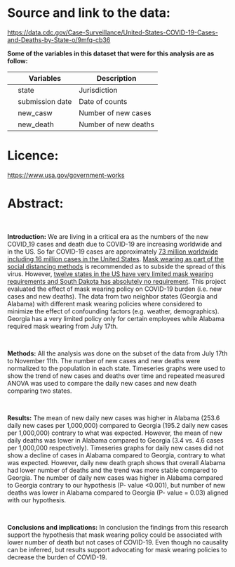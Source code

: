 
# Source and link to the data:
https://data.cdc.gov/Case-Surveillance/United-States-COVID-19-Cases-and-Deaths-by-State-o/9mfq-cb36

**Some of the variables in this dataset that  were for this analysis are as follow:**

|      |Variables   | Description|
|------|------------|------------|
|      | state |Jurisdiction|
|      | submission date |Date of counts|
|      | new_casw |Number of new cases|
|      | new_death| Number of new deaths|


# Licence:
https://www.usa.gov/government-works


# Abstract:

<br>

**Introduction:** 
We are living in a critical era as the numbers of the new COVID_19 cases and death due to COVID-19 are increasing worldwide and in the US. So far COVID-19 cases are approximately [73 million worldwide including 16 million cases in the United States](https://coronavirus.jhu.edu/map.html). [Mask wearing as part of the social distancing methods](https://www.cdc.gov/coronavirus/2019-ncov/prevent-getting-sick/cloth-face-cover-guidance.html) is recommended as to subside the spread of this virus. However, [twelve states in the US have very limited mask wearing requirements and South Dakota has absolutely no requirement](https://masks4all.co/what-states-require-masks/). This project evaluated the effect of mask wearing policy on COVID-19 burden (i.e. new cases and new deaths). The data from two neighbor states (Georgia and Alabama) with different mask wearing policies where considered to minimize the effect of confounding factors (e.g. weather, demographics). Georgia has a very limited policy only for certain employees while Alabama required mask wearing from July 17th.

<br>

**Methods:** 
All the analysis was done on the subset of the data from July 17th to November 11th. The number of new cases and new deaths were normalized to the population in each state. Timeseries graphs were used to show the trend of new cases and deaths over time and repeated measured ANOVA was used to compare the daily new cases and new death comparing two states. 

<br>

**Results:** 
The mean of new daily new cases was higher in Alabama (253.6 daily new cases per 1,000,000) compared to Georgia (195.2 daily new cases per 1,000,000) contrary to what was expected. However, the mean of new daily deaths was lower in Alabama compared to Georgia (3.4 vs. 4.6 cases per 1,000,000 respectively). Timeseries graphs for daily new cases did not show a decline of cases in Alabama compared to Georgia, contrary to what was expected. However, daily new death graph shows that overall Alabama had lower number of deaths and the trend was more stable compared to Georgia. The number of daily new cases was higher in Alabama compared to Georgia contrary to our hypothesis (P- value <0.001), but number of new deaths was lower in Alabama compared to Georgia (P- value = 0.03) aligned with our hypothesis.

<br>

**Conclusions and implications:** 
In conclusion the findings from this research support the hypothesis that mask wearing policy could be associated with lower number of death but not cases of COVID-19. Even though no causality can be inferred, but results support advocating for mask wearing policies to decrease the burden of COVID-19.



